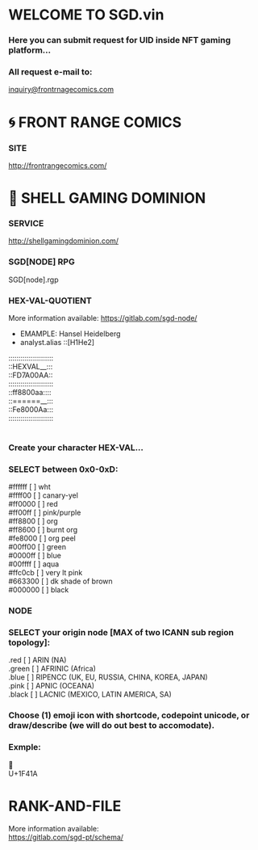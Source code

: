 # WELCOME TO SGD.vin
### Here you can submit request for UID inside NFT gaming platform...
### All request e-mail to:
<inquiry@frontrnagecomics.com>

# 🌀 FRONT RANGE COMICS
### SITE
<http://frontrangecomics.com/>

# 🐚 SHELL GAMING DOMINION
### SERVICE
<http://shellgamingdominion.com/>

### SGD[NODE] RPG
SGD[node].rgp

### HEX-VAL-QUOTIENT
More information available:
<https://gitlab.com/sgd-node/>

- EMAMPLE: Hansel Heidelberg
- analyst.alias ::[H1He2]

::::::::::::::::::::::<br>
::HEXVAL__:::<br>
::FD7A00AA::<br>
::::::::::::::::::::::<br>
::ff8800aa::::<br>
::======__:::<br>
::Fe8000Aa:::<br>
::::::::::::::::::::::<br>
<br>
### Create your character HEX-VAL...<br>
### SELECT between 0x0-0xD:<br>
#ffffff [  ] wht<br>
#ffff00 [  ] canary-yel<br>
#ff0000 [  ] red<br>
#ff00ff [  ] pink/purple<br>
#ff8800 [  ] org<br>
#ff8600 [  ] burnt org<br>
#fe8000 [  ] org peel<br>
#00ff00 [  ] green<br>
#0000ff [  ] blue<br>
#00ffff [  ] aqua<br>
#ffc0cb [  ] very lt pink<br>
#663300 [  ] dk shade of brown<br>
#000000 [  ] black<br>

### NODE<br>
### SELECT your origin node [MAX of two ICANN sub region topology]:<br>
.red   [  ] ARIN (NA)<br>
.green [  ] AFRINIC (Africa)<br>
.blue  [  ] RIPENCC (UK, EU, RUSSIA, CHINA, KOREA, JAPAN)<br>
.pink  [  ] APNIC (OCEANA)<br>
.black [  ] LACNIC (MEXICO, LATIN AMERICA, SA)<br>

### Choose (1) emoji icon with shortcode, codepoint unicode, or draw/describe (we will do out best to accomodate).
### Exmple:
:shell: <br>
U+1F41A <br>
# RANK-AND-FILE<br>
More information available:<br>
<https://gitlab.com/sgd-pt/schema/><br>
